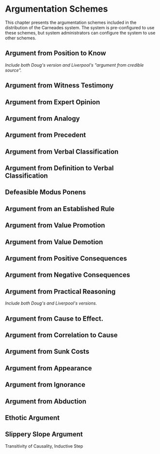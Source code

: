 # Argumentation Schemes

This chapter presents the argumentation schemes included in the distribution of the Carneades system.  The system is pre-configured to use these schemes, but system administrators can configure the system to use other schemes.

## Argument from Position to Know

*Include both Doug's version and Liverpool's "argument from credible source".*

## Argument from Witness Testimony
## Argument from Expert Opinion
## Argument from Analogy
## Argument from Precedent
## Argument from Verbal Classification
## Argument from Definition to Verbal Classification
## Defeasible Modus Ponens
## Argument from an Established Rule
## Argument from Value Promotion
## Argument from Value Demotion
## Argument from Positive Consequences
## Argument from Negative Consequences
## Argument from Practical Reasoning

*Include both Doug's and Liverpool's versions.*

## Argument from Cause to Effect.
## Argument from Correlation to Cause
## Argument from Sunk Costs
## Argument from Appearance
## Argument from Ignorance
## Argument from Abduction
## Ethotic Argument
## Slippery Slope Argument

Transitivity of Causality, Inductive Step